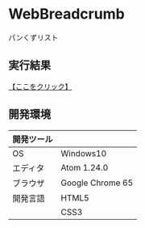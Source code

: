 # WebBreadcrumb
パンくずリスト

## 実行結果
[【ここをクリック】](https://xekid78.github.io/WebBreadcrumb/)
  
## 開発環境
| 開発ツール |  |
|:-|:-|
| OS | Windows10 |
| エディタ | Atom 1.24.0 |
| ブラウザ | Google Chrome 65 |
| 開発言語 | HTML5 |
| | CSS3 |
